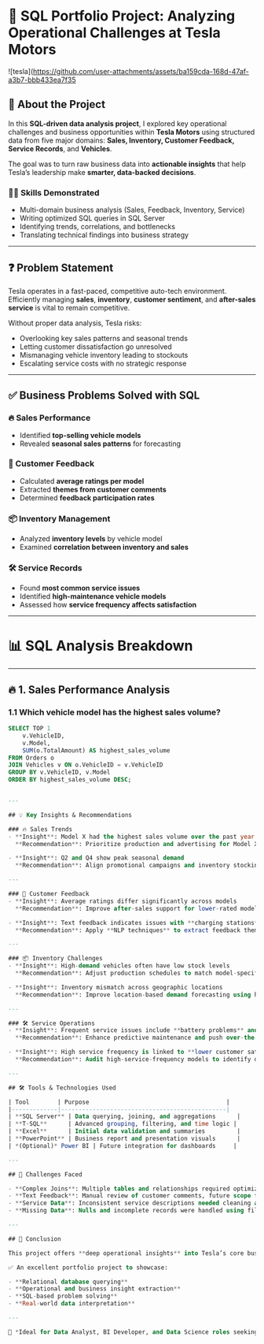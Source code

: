 # 🚗 SQL Portfolio Project: Analyzing Operational Challenges at Tesla Motors

![tesla](https://github.com/user-attachments/assets/ba159cda-168d-47af-a3b7-bbb433ea7f35


## 📘 About the Project

In this **SQL-driven data analysis project**, I explored key operational challenges and business opportunities within **Tesla Motors** using structured data from five major domains: **Sales, Inventory, Customer Feedback, Service Records**, and **Vehicles**.

The goal was to turn raw business data into **actionable insights** that help Tesla’s leadership make **smarter, data-backed decisions**.

### 👨‍💻 Skills Demonstrated

- Multi-domain business analysis (Sales, Feedback, Inventory, Service)
- Writing optimized SQL queries in SQL Server
- Identifying trends, correlations, and bottlenecks
- Translating technical findings into business strategy

---

## ❓ Problem Statement

Tesla operates in a fast-paced, competitive auto-tech environment. Efficiently managing **sales**, **inventory**, **customer sentiment**, and **after-sales service** is vital to remain competitive.

Without proper data analysis, Tesla risks:

- Overlooking key sales patterns and seasonal trends  
- Letting customer dissatisfaction go unresolved  
- Mismanaging vehicle inventory leading to stockouts  
- Escalating service costs with no strategic response

---

## ✅ Business Problems Solved with SQL

### 🔥 Sales Performance
- Identified **top-selling vehicle models**
- Revealed **seasonal sales patterns** for forecasting

### 🧠 Customer Feedback
- Calculated **average ratings per model**
- Extracted **themes from customer comments**
- Determined **feedback participation rates**

### 📦 Inventory Management
- Analyzed **inventory levels** by vehicle model
- Examined **correlation between inventory and sales**

### 🛠️ Service Records
- Found **most common service issues**
- Identified **high-maintenance vehicle models**
- Assessed how **service frequency affects satisfaction**

---

# 📊 SQL Analysis Breakdown

---

## 🔥 1. Sales Performance Analysis

### 1.1 Which vehicle model has the highest sales volume?

```sql
SELECT TOP 1 
    v.VehicleID, 
    v.Model, 
    SUM(o.TotalAmount) AS highest_sales_volume
FROM Orders o
JOIN Vehicles v ON o.VehicleID = v.VehicleID
GROUP BY v.VehicleID, v.Model
ORDER BY highest_sales_volume DESC;


---

## 💡 Key Insights & Recommendations

### 🔥 Sales Trends
- **Insight**: Model X had the highest sales volume over the past year  
  **Recommendation**: Prioritize production and advertising for Model X

- **Insight**: Q2 and Q4 show peak seasonal demand  
  **Recommendation**: Align promotional campaigns and inventory stocking with these periods

---

### 🧠 Customer Feedback
- **Insight**: Average ratings differ significantly across models  
  **Recommendation**: Improve after-sales support for lower-rated models

- **Insight**: Text feedback indicates issues with **charging stations** and **service delays**  
  **Recommendation**: Apply **NLP techniques** to extract feedback themes at scale, and invest in station infrastructure

---

### 📦 Inventory Challenges
- **Insight**: High-demand vehicles often have low stock levels  
  **Recommendation**: Adjust production schedules to match model-specific sales patterns

- **Insight**: Inventory mismatch across geographic locations  
  **Recommendation**: Improve location-based demand forecasting using historical sales

---

### 🛠️ Service Operations
- **Insight**: Frequent service issues include **battery problems** and **software bugs**  
  **Recommendation**: Enhance predictive maintenance and push over-the-air (OTA) software updates

- **Insight**: High service frequency is linked to **lower customer satisfaction**  
  **Recommendation**: Audit high-service-frequency models to identify design flaws or recurring issues

---

## 🛠️ Tools & Technologies Used

| Tool        | Purpose                                       |
|-------------|-----------------------------------------------|
| **SQL Server** | Data querying, joining, and aggregations      |
| **T-SQL**      | Advanced grouping, filtering, and time logic |
| **Excel**      | Initial data validation and summaries         |
| **PowerPoint** | Business report and presentation visuals      |
| *(Optional)* Power BI | Future integration for dashboards     |

---

## 🧩 Challenges Faced

- **Complex Joins**: Multiple tables and relationships required optimized joins  
- **Text Feedback**: Manual review of customer comments, future scope for automation with Python NLP  
- **Service Data**: Inconsistent service descriptions needed cleaning and categorization  
- **Missing Data**: Nulls and incomplete records were handled using filters and `LEFT JOIN` logic

---

## 📌 Conclusion

This project offers **deep operational insights** into Tesla’s core business areas. Using structured SQL logic, I transformed raw transactional data into a **strategic decision-making tool**.

✅ An excellent portfolio project to showcase:

- **Relational database querying**
- **Operational and business insight extraction**
- **SQL-based problem solving**
- **Real-world data interpretation**

---

🔗 *Ideal for Data Analyst, BI Developer, and Data Science roles seeking candidates with business acumen and SQL expertise.*


